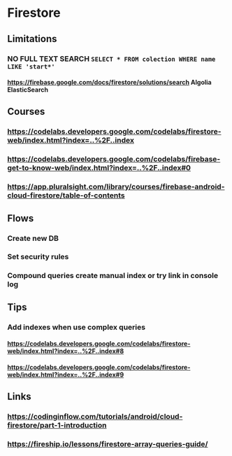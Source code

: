 # Firestore
## Limitations
### NO FULL TEXT SEARCH `SELECT * FROM colection WHERE name LIKE 'start*'`
#### https://firebase.google.com/docs/firestore/solutions/search Algolia ElasticSearch
## Courses
### https://codelabs.developers.google.com/codelabs/firestore-web/index.html?index=..%2F..index
### https://codelabs.developers.google.com/codelabs/firebase-get-to-know-web/index.html?index=..%2F..index#0
### https://app.pluralsight.com/library/courses/firebase-android-cloud-firestore/table-of-contents
## Flows
### Create new DB
### Set security rules
### Compound queries create manual index or try link in console log
## Tips
### Add indexes when use complex queries 
#### https://codelabs.developers.google.com/codelabs/firestore-web/index.html?index=..%2F..index#8
#### https://codelabs.developers.google.com/codelabs/firestore-web/index.html?index=..%2F..index#9
## Links
### https://codinginflow.com/tutorials/android/cloud-firestore/part-1-introduction
### https://fireship.io/lessons/firestore-array-queries-guide/
